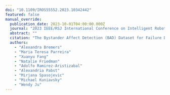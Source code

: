 ```yaml
---
doi: "10.1109/IROS55552.2023.10342442"
featured: false
manual_override:
  publication_date: 2023-10-01T04:00:00.000Z
  journal: "2023 IEEE/RSJ International Conference on Intelligent Robots and Systems (IROS)"
  abstract: ""
  citation: "The Bystander Affect Detection (BAD) Dataset for Failure Detection in HRI (2023)"
  authors:
    - "Alexandra Bremers"
    - "Maria Teresa Parreira"
    - "Xuanyu Fang"
    - "Natalie Friedman"
    - "Adolfo Ramirez-Aristizabal"
    - "Alexandria Pabst"
    - "Mirjana Spasojevic"
    - "Michael Kuniavsky"
    - "Wendy Ju"
---
```


<!-- You can add additional content about this publication here if needed -->
